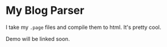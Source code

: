 # My Blog Parser

I take my `.page` files and compile them to html. It's pretty cool.

Demo will be linked soon.